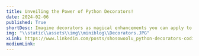 ```yaml
---
title: Unveiling the Power of Python Decorators!  
date: 2024-02-06
published: True
shortDesc: Imagine decorators as magical enhancements you can apply to your code to augment its capabilities! In Python, decorators act like transformative enhancements. When applied to your code, they can modify its behavior or even introduce new functionalities!  
img: "\\static\\assets\\img\\miniblog\\Decorators.JPG"
xLink: https://www.linkedin.com/posts/shosowoolu_python-decorators-coding-activity-7160709413404557312-t62d?utm_source=share&utm_medium=member_desktop
mediumLink: 
---
```

